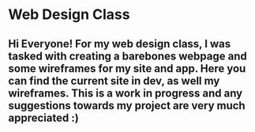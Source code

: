 # Web Design Class

## Hi Everyone! For my web design class, I was tasked with creating a barebones webpage and some wireframes for my site and app. Here you can find the current site in dev, as well my wireframes. This is a work in progress and any suggestions towards my project are very much appreciated :) 
